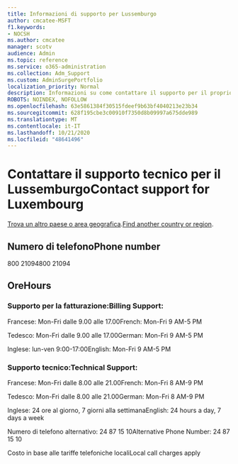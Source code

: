 ```yaml
---
title: Informazioni di supporto per Lussemburgo
author: cmcatee-MSFT
f1.keywords:
- NOCSH
ms.author: cmcatee
manager: scotv
audience: Admin
ms.topic: reference
ms.service: o365-administration
ms.collection: Adm_Support
ms.custom: AdminSurgePortfolio
localization_priority: Normal
description: Informazioni su come contattare il supporto per il proprio paese o area geografica.
ROBOTS: NOINDEX, NOFOLLOW
ms.openlocfilehash: 63e5861384f30515fdeef9b63bf4040213e23b34
ms.sourcegitcommit: 628f195cbe3c00910f7350d8b09997a675dde989
ms.translationtype: MT
ms.contentlocale: it-IT
ms.lasthandoff: 10/21/2020
ms.locfileid: "48641496"
---
```

# <a name="contact-support-for-luxembourg"></a><span data-ttu-id="8c6f3-103">Contattare il supporto tecnico per il Lussemburgo</span><span class="sxs-lookup"><span data-stu-id="8c6f3-103">Contact support for Luxembourg</span></span>

<span data-ttu-id="8c6f3-104">[Trova un altro paese o area geografica](../contact-support-for-business-products.md).</span><span class="sxs-lookup"><span data-stu-id="8c6f3-104">[Find another country or region](../contact-support-for-business-products.md).</span></span>

## <a name="phone-number"></a><span data-ttu-id="8c6f3-105">Numero di telefono</span><span class="sxs-lookup"><span data-stu-id="8c6f3-105">Phone number</span></span>
<span data-ttu-id="8c6f3-106">800 21094</span><span class="sxs-lookup"><span data-stu-id="8c6f3-106">800 21094</span></span>

## <a name="hours"></a><span data-ttu-id="8c6f3-107">Ore</span><span class="sxs-lookup"><span data-stu-id="8c6f3-107">Hours</span></span>
### <a name="billing-support"></a><span data-ttu-id="8c6f3-108">Supporto per la fatturazione:</span><span class="sxs-lookup"><span data-stu-id="8c6f3-108">Billing Support:</span></span>

<span data-ttu-id="8c6f3-109">Francese: Mon-Fri dalle 9.00 alle 17.00</span><span class="sxs-lookup"><span data-stu-id="8c6f3-109">French: Mon-Fri 9 AM-5 PM</span></span>

<span data-ttu-id="8c6f3-110">Tedesco: Mon-Fri dalle 9.00 alle 17.00</span><span class="sxs-lookup"><span data-stu-id="8c6f3-110">German: Mon-Fri 9 AM-5 PM</span></span>

<span data-ttu-id="8c6f3-111">Inglese: lun-ven 9:00-17:00</span><span class="sxs-lookup"><span data-stu-id="8c6f3-111">English: Mon-Fri 9 AM-5 PM</span></span>

### <a name="technical-support"></a><span data-ttu-id="8c6f3-112">Supporto tecnico:</span><span class="sxs-lookup"><span data-stu-id="8c6f3-112">Technical Support:</span></span>

<span data-ttu-id="8c6f3-113">Francese: Mon-Fri dalle 8.00 alle 21.00</span><span class="sxs-lookup"><span data-stu-id="8c6f3-113">French: Mon-Fri 8 AM-9 PM</span></span>

<span data-ttu-id="8c6f3-114">Tedesco: Mon-Fri dalle 8.00 alle 21.00</span><span class="sxs-lookup"><span data-stu-id="8c6f3-114">German: Mon-Fri 8 AM-9 PM</span></span>

<span data-ttu-id="8c6f3-115">Inglese: 24 ore al giorno, 7 giorni alla settimana</span><span class="sxs-lookup"><span data-stu-id="8c6f3-115">English: 24 hours a day, 7 days a week</span></span>

<span data-ttu-id="8c6f3-116">Numero di telefono alternativo: 24 87 15 10</span><span class="sxs-lookup"><span data-stu-id="8c6f3-116">Alternative Phone Number: 24 87 15 10</span></span>

<span data-ttu-id="8c6f3-117">Costo in base alle tariffe telefoniche locali</span><span class="sxs-lookup"><span data-stu-id="8c6f3-117">Local call charges apply</span></span>
